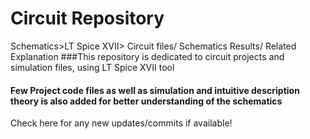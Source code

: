 # Circuit Repository
Schematics>LT Spice XVII> Circuit files/ Schematics Results/ Related Explanation
###This repository is dedicated to circuit projects and simulation files, using LT Spice XVII tool

#### Few Project code files as well as simulation and intuitive description theory is also added for better understanding of the schematics

Check here for any new updates/commits if available!
